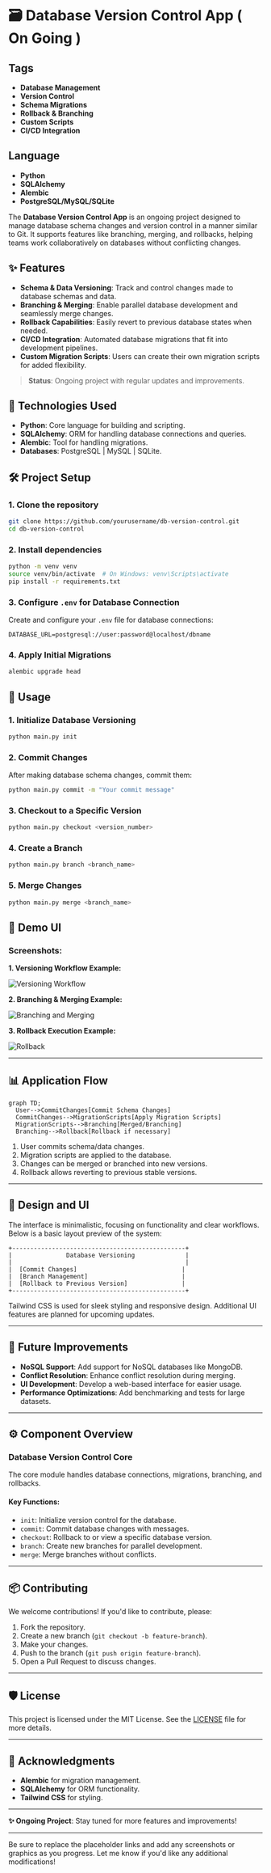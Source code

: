 # 🗃️ Database Version Control App ( On Going )

## Tags
- **Database Management**
- **Version Control**
- **Schema Migrations**
- **Rollback & Branching**
- **Custom Scripts**
- **CI/CD Integration**

## Language
- **Python**
- **SQLAlchemy**
- **Alembic**
- **PostgreSQL/MySQL/SQLite**

The **Database Version Control App** is an ongoing project designed to manage database schema changes and version control in a manner similar to Git. It supports features like branching, merging, and rollbacks, helping teams work collaboratively on databases without conflicting changes.

## ✨ Features

- **Schema & Data Versioning**: Track and control changes made to database schemas and data.
- **Branching & Merging**: Enable parallel database development and seamlessly merge changes.
- **Rollback Capabilities**: Easily revert to previous database states when needed.
- **CI/CD Integration**: Automated database migrations that fit into development pipelines.
- **Custom Migration Scripts**: Users can create their own migration scripts for added flexibility.

> **Status**: Ongoing project with regular updates and improvements.

## 🚀 Technologies Used

- **Python**: Core language for building and scripting.
- **SQLAlchemy**: ORM for handling database connections and queries.
- **Alembic**: Tool for handling migrations.
- **Databases**: PostgreSQL | MySQL | SQLite.

## 🛠️ Project Setup

### 1. Clone the repository

```bash
git clone https://github.com/yourusername/db-version-control.git
cd db-version-control
```

### 2. Install dependencies

```bash
python -m venv venv
source venv/bin/activate  # On Windows: venv\Scripts\activate
pip install -r requirements.txt
```

### 3. Configure `.env` for Database Connection

Create and configure your `.env` file for database connections:

```env
DATABASE_URL=postgresql://user:password@localhost/dbname
```

### 4. Apply Initial Migrations

```bash
alembic upgrade head
```

## 🚀 Usage

### 1. **Initialize Database Versioning**

```bash
python main.py init
```

### 2. **Commit Changes**

After making database schema changes, commit them:

```bash
python main.py commit -m "Your commit message"
```

### 3. **Checkout to a Specific Version**

```bash
python main.py checkout <version_number>
```

### 4. **Create a Branch**

```bash
python main.py branch <branch_name>
```

### 5. **Merge Changes**

```bash
python main.py merge <branch_name>
```

## 📸 Demo UI

### Screenshots:

**1. Versioning Workflow Example:**

![Versioning Workflow](https://your-cdn-link.com/your-graphic-versioning.jpg)

**2. Branching & Merging Example:**

![Branching and Merging](https://your-cdn-link.com/branching-merging.jpg)

**3. Rollback Execution Example:**

![Rollback](https://your-cdn-link.com/rollback.jpg)

---

## 📊 Application Flow

```mermaid
graph TD;
  User-->CommitChanges[Commit Schema Changes]
  CommitChanges-->MigrationScripts[Apply Migration Scripts]
  MigrationScripts-->Branching[Merged/Branching]
  Branching-->Rollback[Rollback if necessary]
```

1. User commits schema/data changes.
2. Migration scripts are applied to the database.
3. Changes can be merged or branched into new versions.
4. Rollback allows reverting to previous stable versions.

---

## 📐 Design and UI

The interface is minimalistic, focusing on functionality and clear workflows. Below is a basic layout preview of the system:

```
+------------------------------------------------+
|               Database Versioning              |
|                                                |
|  [Commit Changes]                             |
|  [Branch Management]                          |
|  [Rollback to Previous Version]               |
+------------------------------------------------+
```

Tailwind CSS is used for sleek styling and responsive design. Additional UI features are planned for upcoming updates.

---

## 🧩 Future Improvements

- **NoSQL Support**: Add support for NoSQL databases like MongoDB.
- **Conflict Resolution**: Enhance conflict resolution during merging.
- **UI Development**: Develop a web-based interface for easier usage.
- **Performance Optimizations**: Add benchmarking and tests for large datasets.

---

## ⚙️ Component Overview

### **Database Version Control Core**

The core module handles database connections, migrations, branching, and rollbacks.

#### Key Functions:
- `init`: Initialize version control for the database.
- `commit`: Commit database changes with messages.
- `checkout`: Rollback to or view a specific database version.
- `branch`: Create new branches for parallel development.
- `merge`: Merge branches without conflicts.

---

## 📦 Contributing

We welcome contributions! If you'd like to contribute, please:

1. Fork the repository.
2. Create a new branch (`git checkout -b feature-branch`).
3. Make your changes.
4. Push to the branch (`git push origin feature-branch`).
5. Open a Pull Request to discuss changes.

---

## 🛡️ License

This project is licensed under the MIT License. See the [LICENSE](LICENSE) file for more details.

---

## 🙌 Acknowledgments

- **Alembic** for migration management.
- **SQLAlchemy** for ORM functionality.
- **Tailwind CSS** for styling.

---

**✨ Ongoing Project**: Stay tuned for more features and improvements!

---

Be sure to replace the placeholder links and add any screenshots or graphics as you progress. Let me know if you'd like any additional modifications!
